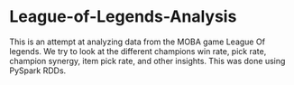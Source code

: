 # League-of-Legends-Analysis
This is an attempt at analyzing data from the MOBA game League Of legends. We try to look at the different champions win rate, pick rate, champion synergy, item pick rate, and other insights. This was done using PySpark RDDs.
